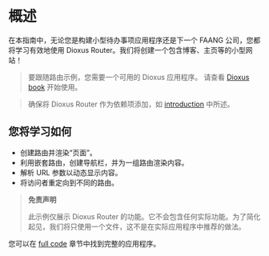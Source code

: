 # 概述

在本指南中，无论您是构建小型待办事项应用程序还是下一个 FAANG 公司，您都将学习有效地使用 Dioxus Router。我们将创建一个包含博客、主页等的小型网站！

> 要跟随路由示例，您需要一个可用的 Dioxus 应用程序。
> 请查看 [Dioxus book](https://dioxuslabs.com/learn/0.5/getting_started) 开始使用。

> 确保将 Dioxus Router 作为依赖项添加，如 [introduction](../index.md) 中所述。

## 您将学习如何

- 创建路由并渲染“页面”。
- 利用嵌套路由，创建导航栏，并为一组路由渲染内容。
- 解析 URL 参数以动态显示内容。
- 将访问者重定向到不同的路由。

> **免责声明**
>
> 此示例仅展示 Dioxus Router 的功能。它不会包含任何实际功能。为了简化起见，我们将只使用一个文件，这不是在实际应用程序中推荐的做法。

您可以在 [full code](full-code.md) 章节中找到完整的应用程序。